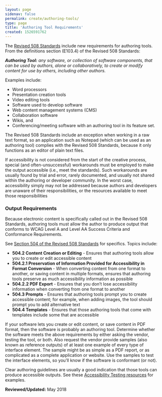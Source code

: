 ```yaml
---
layout: page
sidenav: false
permalink: create/authoring-tools/
type: page
title: 'Authoring Tool Requirements'
created: 1526591762
---
```


The [Revised 508 Standards][1] include new requirements for authoring tools. From the definitions section (E103.4) of the Revised 508 Standards:

_**Authoring Tool:** any software, or collection of software components, that can be used by authors, alone or collaboratively, to create or modify content for use by others, including other authors._

Examples include:

  * Word processors
  * Presentation creation tools
  * Video editing tools
  * Software used to develop software
  * Web content management systems (CMS)
  * Collaboration software
  * Wikis, and
  * Conferencing/meeting software with an authoring tool in its feature set.

The Revised 508 Standards include an exception when working in a raw text format, so an application such as Notepad (which can be used as an authoring tool) complies with the Revised 508 Standards, because it only functions as an editor of plain text files.

If accessibility is not considered from the start of the creative process, special (and often-unsuccessful) workarounds must be employed to make the output accessible (i.e., meet the standards). Such workarounds are usually found by trial and error, rarely documented, and usually not shared within the authoring or developer community. In the worst case, accessibility simply may not be addressed because authors and developers are unaware of their responsibilities, or the resources available to meet those responsibilities

### Output Requirements

Because electronic content is specifically called out in the Revised 508 Standards, authoring tools must allow the author to produce output that conforms to WCAG Level A and Level AA Success Criteria and Conformance Requirements.

See [Section 504 of the Revised 508 Standards][2] for specifics. Topics include:

  * **504.2 Content Creation or Editing** - Ensures that authoring tools allow you to create or edit accessible content
  * **504.2.1 Preservation of Information Provided for Accessibility in Format Conversion** - When converting content from one format to another, or saving content in multiple formats, ensures that authoring tools preserve as much accessibility information as possible
  * **504.2.2 PDF Export** - Ensures that you don’t lose accessibility information when converting from one format to another
  * **504.3 Prompts** - Ensures that authoring tools prompt you to create accessible content; for example, when adding images, the tool should prompt you to add alternative text 
  * **504.4 Templates** - Ensures that those authoring tools that come with templates include some that are accessible

If your software lets you create or edit content, or save content in PDF format, then the software is probably an authoring tool. Determine whether the software meets the above requirements by either asking the vendor, testing the tool, or both. Also request the vendor provide samples (also known as reference outputs) of at least one example of every type of interface element. The sample might be as simple as a PDF report, or as complicated as a complete application or website. Use the samples to test the interface elements, so you’ll know if the software is conformant (or not).

Clear authoring guidelines are usually a good indication that those tools can produce accessible outputs. See these [Accessibility Testing resources][3] for examples.

  


**Reviewed/Updated:** May 2018

 [1]: https://www.access-board.gov/guidelines-and-standards/communications-and-it/about-the-ict-refresh/final-rule/text-of-the-standards-and-guidelines
 [2]: https://www.access-board.gov/guidelines-and-standards/communications-and-it/about-the-ict-refresh/final-rule/text-of-the-standards-and-guidelines#504-authoring-tools
 [3]: /test